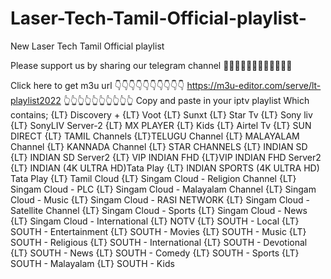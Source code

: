 # Laser-Tech-Tamil-Official-playlist-
New Laser Tech Tamil Official playlist

Please support us by sharing our telegram channel 🙏🙏🙏🙏🙏🙏🙏🙏🙏🙏🙏🙏

Click here to get m3u url
👇👇👇👇👇👇👇👇👇👇
https://m3u-editor.com/serve/lt-playlist2022
👆👆👆👆👆👆👆👆👆👆
Copy and paste in your iptv playlist
Which contains;
{LT} Discovery +
{LT} Voot
{LT} Sunxt
{LT} Star Tv
{LT} Sony liv
{LT} SonyLIV Server-2
{LT} MX PLAYER
{LT} Kids
{LT} Airtel Tv
{LT} SUN DIRECT
{LT} TAMIL Channels
{LT}TELUGU Channel
{LT} MALAYALAM Channel
{LT} KANNADA Channel
{LT} STAR CHANNELS
{LT} INDIAN SD
{LT} INDIAN SD Server2
{LT} VIP INDIAN FHD
{LT}VIP INDIAN FHD Server2
{LT} INDIAN (4K ULTRA HD)Tata Play
{LT} INDIAN SPORTS (4K ULTRA HD) Tata Play
{LT} Tamil Cloud
{LT} Singam Cloud - Religion Channel
{LT} Singam Cloud - PLC
{LT} Singam Cloud - Malayalam Channel
{LT} Singam Cloud - Music
{LT} Singam Cloud - RASI NETWORK
{LT} Singam Cloud - Satellite Channel
{LT} Singam Cloud - Sports
{LT} Singam Cloud - News
{LT} Singam Cloud - International
{LT} NOTV
{LT} SOUTH - Local
{LT} SOUTH - Entertainment
{LT} SOUTH - Movies
{LT} SOUTH - Music
{LT} SOUTH - Religious
{LT} SOUTH - International
{LT} SOUTH - Devotional
{LT} SOUTH - News
{LT} SOUTH - Comedy
{LT} SOUTH - Sports
{LT} SOUTH - Malayalam
{LT} SOUTH - Kids
